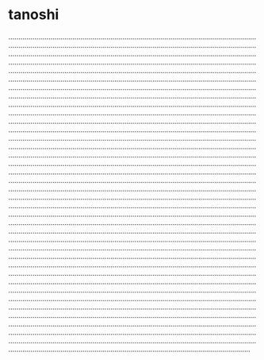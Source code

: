 # tanoshi

.....................................................................................................................................................................................................................................................................................................................................................................................................................................................................................................................................................................................................................................................................................................................................................................................................................................................................................................................................................................................................................................................................................................................................................................................................................................................................................................................................................................................................................................................................................................................................................................................................................................................................................................................................................................................................................................................................................................................................................................................................................................................................................................................................................................................................................................................................................................................................................................................................................................................................................................................................................................................................................................................................................................................................................................................................................................................................................................................................................................................................................................................................................................................................................................................................................................................................................................................................................................................................................................................................................................................................................................................................................................................................................................................................................................................................................................................................................................................................................................................................................................................................................................................................................................................................................................................................................................................................................................................................................................................................................................................................................................................................................................................................................................................................................................................................................................................................................................